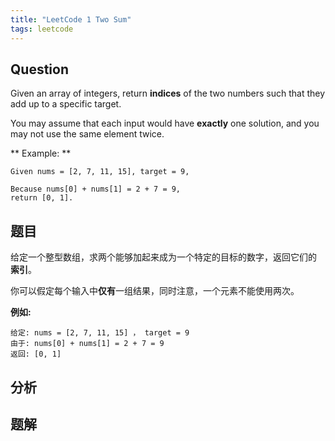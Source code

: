 ```yaml
---
title: "LeetCode 1 Two Sum"
tags: leetcode
---
```


## Question
Given an array of integers, return **indices** of the two numbers such that they add up to a specific target.

You may assume that each input would have **exactly** one solution, and you may not use the same element twice.

** Example: **
```
Given nums = [2, 7, 11, 15], target = 9,

Because nums[0] + nums[1] = 2 + 7 = 9,
return [0, 1].
```

## 题目
给定一个整型数组，求两个能够加起来成为一个特定的目标的数字，返回它们的 **索引**。

你可以假定每个输入中**仅有**一组结果，同时注意，一个元素不能使用两次。

**例如:**
```
给定: nums = [2, 7, 11, 15] ， target = 9
由于: nums[0] + nums[1] = 2 + 7 = 9
返回: [0, 1]
```

## 分析

## 题解
